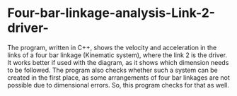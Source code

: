 # Four-bar-linkage-analysis-Link-2-driver-
The program, written in C++, shows the velocity and acceleration in the links of a four bar linkage (Kinematic system), where the link 2 is the driver. It works better if used with the diagram, as it shows which dimension needs to be followed. The program also checks whether such a system can be created in the first place, as some arrangements of four bar linkages are not possible due to dimensional errors. So, this program checks for that as well. 
